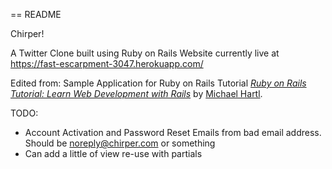 == README

Chirper!

A Twitter Clone built using Ruby on Rails
Website currently live at https://fast-escarpment-3047.herokuapp.com/ 

Edited from:
Sample Application for Ruby on Rails Tutorial
[*Ruby on Rails Tutorial:
Learn Web Development with Rails*](http://www.railstutorial.org/)
by [Michael Hartl](http://www.michaelhartl.com/).

TODO:
* Account Activation and Password Reset Emails from bad email address. Should be noreply@chirper.com or something
* Can add a little of view re-use with partials 
